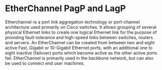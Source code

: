 # EtherChannel PagP and LagP

Etherchannel-is a port link aggregation technology or port-channel architecture used primarily on Cisco switches. It allows grouping of several physical Ethernet links to create one logical Ethernet link for the purpose of providing fault-tolerance and high-speed links between switches, routers and servers. An EtherChannel can be created from between two and eight active Fast, Gigabit or 10-Gigabit Ethernet ports, with an additional one to eight inactive (failover) ports which become active as the other active ports fail. EtherChannel is primarily used in the backbone network, but can also be used to connect end user machines.
